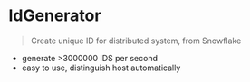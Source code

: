 # IdGenerator

> Create unique ID for distributed system,  from Snowflake

* generate >3000000 IDS per second
* easy to use, distinguish host automatically